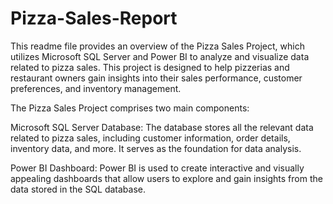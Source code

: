 # Pizza-Sales-Report
This readme file provides an overview of the Pizza Sales Project, which utilizes Microsoft SQL Server and Power BI to analyze and visualize data related to pizza sales.
This project is designed to help pizzerias and restaurant owners gain insights into their sales performance, customer preferences, and inventory management.

The Pizza Sales Project comprises two main components:

Microsoft SQL Server Database: The database stores all the relevant data related to pizza sales, including customer information, order details, inventory data, and more.
It serves as the foundation for data analysis.

Power BI Dashboard: Power BI is used to create interactive and visually appealing dashboards that allow users to explore and gain insights from the data stored in the SQL database.

